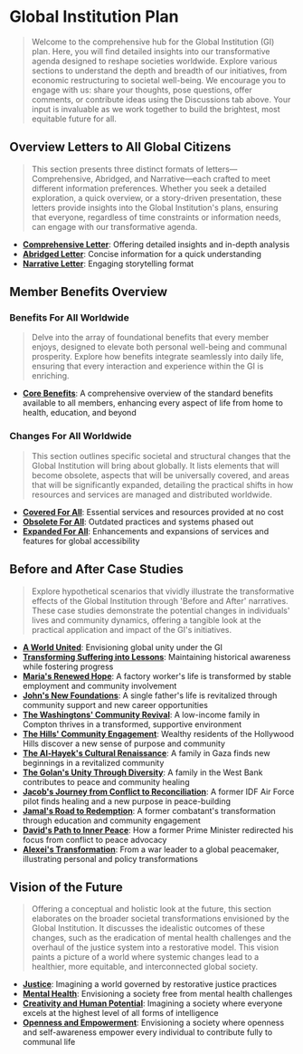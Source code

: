 # Global Institution Plan
> Welcome to the comprehensive hub for the Global Institution (GI) plan. Here, you will find detailed insights into our transformative agenda designed to reshape societies worldwide. Explore various sections to understand the depth and breadth of our initiatives, from economic restructuring to societal well-being. We encourage you to engage with us: share your thoughts, pose questions, offer comments, or contribute ideas using the Discussions tab above. Your input is invaluable as we work together to build the brightest, most equitable future for all.

## Overview Letters to All Global Citizens
> This section presents three distinct formats of letters—Comprehensive, Abridged, and Narrative—each crafted to meet different information preferences. Whether you seek a detailed exploration, a quick overview, or a story-driven presentation, these letters provide insights into the Global Institution's plans, ensuring that everyone, regardless of time constraints or information needs, can engage with our transformative agenda.
- [**Comprehensive Letter**](docs/letter-comprehensive.md): Offering detailed insights and in-depth analysis
- [**Abridged Letter**](docs/letter-abridged.md): Concise information for a quick understanding
- [**Narrative Letter**](docs/letter-narrative.md): Engaging storytelling format

## Member Benefits Overview
<!-- In the Global Institution, we've reimagined what it means to live and work together. This section details the comprehensive benefits available to all members, from transformative living environments to global travel opportunities. Each benefit underscores our commitment to enhancing every aspect of our members' lives. -->

### Benefits For All Worldwide
> Delve into the array of foundational benefits that every member enjoys, designed to elevate both personal well-being and communal prosperity. Explore how benefits integrate seamlessly into daily life, ensuring that every interaction and experience within the GI is enriching.

- [**Core Benefits**](docs/benefits-all.md): A comprehensive overview of the standard benefits available to all members, enhancing every aspect of life from home to health, education, and beyond
  
### Changes For All Worldwide
> This section outlines specific societal and structural changes that the Global Institution will bring about globally. It lists elements that will become obsolete, aspects that will be universally covered, and areas that will be significantly expanded, detailing the practical shifts in how resources and services are managed and distributed worldwide. 
- [**Covered For All**](docs/all-covered.md): Essential services and resources provided at no cost
- [**Obsolete For All**](docs/all-obsolete.md): Outdated practices and systems phased out
- [**Expanded For All**](docs/all-expanded.md): Enhancements and expansions of services and features for global accessibility

## Before and After Case Studies
> Explore hypothetical scenarios that vividly illustrate the transformative effects of the Global Institution through 'Before and After' narratives. These case studies demonstrate the potential changes in individuals' lives and community dynamics, offering a tangible look at the practical application and impact of the GI's initiatives.
- [**A World United**](docs/case-study-global.md): Envisioning global unity under the GI
- [**Transforming Suffering into Lessons**](docs/case-study-suffering.md): Maintaining historical awareness while fostering progress
- [**Maria's Renewed Hope**](docs/case-study-maria.md): A factory worker's life is transformed by stable employment and community involvement
- [**John's New Foundations**](docs/case-study-john.md): A single father's life is revitalized through community support and new career opportunities
- [**The Washingtons' Community Revival**](docs/case-study-the-washingtons.md): A low-income family in Compton thrives in a transformed, supportive environment
- [**The Hills' Community Engagement**](docs/case-study-the-hills.md): Wealthy residents of the Hollywood Hills discover a new sense of purpose and community
- [**The Al-Hayek's Cultural Renaissance**](docs/case-study-the-al-hayeks.md): A family in Gaza finds new beginnings in a revitalized community
- [**The Golan's Unity Through Diversity**](docs/case-study-the-golans.md): A family in the West Bank contributes to peace and community healing
- [**Jacob's Journey from Conflict to Reconciliation**](docs/case-study-jacob.md): A former IDF Air Force pilot finds healing and a new purpose in peace-building
- [**Jamal's Road to Redemption**](docs/case-study-jamal.md): A former combatant's transformation through education and community engagement
- [**David's Path to Inner Peace**](docs/case-study-david.md): How a former Prime Minister redirected his focus from conflict to peace advocacy
- [**Alexei's Transformation**](docs/case-study-alexei.md): From a war leader to a global peacemaker, illustrating personal and policy transformations


## Vision of the Future
> Offering a conceptual and holistic look at the future, this section elaborates on the broader societal transformations envisioned by the Global Institution. It discusses the idealistic outcomes of these changes, such as the eradication of mental health challenges and the overhaul of the justice system into a restorative model. This vision paints a picture of a world where systemic changes lead to a healthier, more equitable, and interconnected global society.
- [**Justice**](docs/vision-justice.md): Imagining a world governed by restorative justice practices
- [**Mental Health**](docs/vision-mental-health.md): Envisioning a society free from mental health challenges
- [**Creativity and Human Potential**](docs/vision-human-potential.md): Imagining a society where everyone excels at the highest level of all forms of intelligence
- [**Openness and Empowerment**](docs/vision-openness-empowerment.md): Envisioning a society where openness and self-awareness empower every individual to contribute fully to communal life

<!--
### Personalized Benefits
> Recognizing the unique contributions and preferences of each member, the Global Institution is committed to ensuring that everyone has the opportunity to soar to new heights. Our personalized benefits are tailored to the individual lifestyles and aspirations of key community figures, demonstrating how the GI leverages its vast resources to meet specific needs and interests. These pages embody our belief that no matter one’s current standing or viewpoints, the future holds incredible potential for all. By embracing every member, we aim to foster the brightest, most inclusive future.
- [**Barack**](docs/benefits-barack.md): Diplomacy and global leadership enhancements
- [**Don**](docs/benefits-don.md): Focused on entrepreneurship and financial strategy
- [**Joe**](docs/benefits-joe.md): Tailored for governance and policy expertise
- [**Ye**](docs/benefits-ye.md): Innovative approaches to music and fashion
- [**Jay**](docs/benefits-hov.md): Supporting artistic entrepreneurship and cultural impact
- [**Marshall**](docs/benefits-marshall.md): Enhancing musical creativity and personal development
-->
